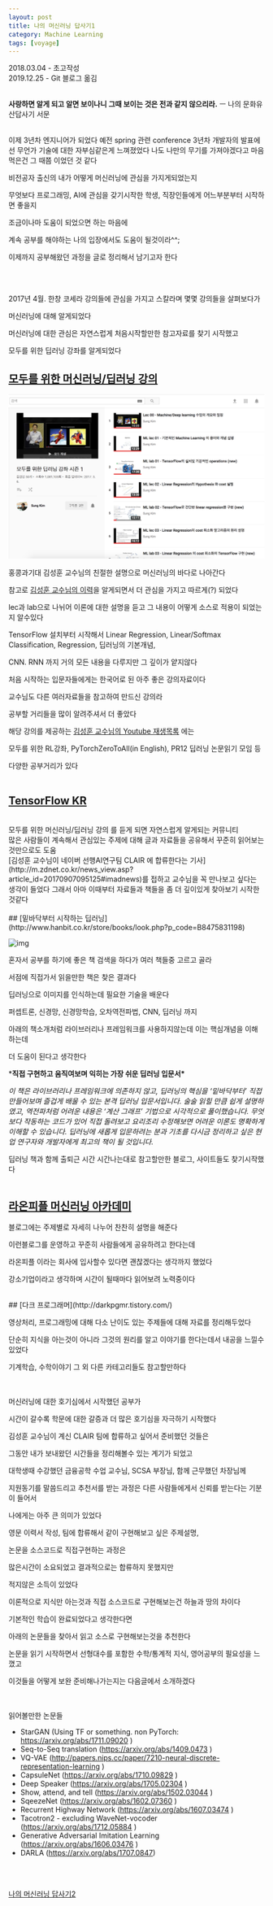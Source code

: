 ```yaml
---
layout: post
title: 나의 머신러닝 답사기1
category: Machine Learning
tags: [voyage]
---
```


2018.03.04 - 초고작성<br>
2019.12.25 - Git 블로그 옮김<br><br>

**사랑하면 알게 되고 알면 보이나니 그때 보이는 것은 전과 같지 않으리라.**
ㅡ 나의 문화유산답사기 서문

<br>
이제 3년차 엔지니어가 되었다
예전 spring 관련 conference 3년차 개발자의 발표에선 무언가 기술에 대한 자부심같은게 느껴졌었다
나도 나만의 무기를 가져야겠다고 마음먹은건 그 때쯤 이었던 것 같다



비전공자 출신의 내가 어떻게 머신러닝에 관심을 가지게되었는지

무엇보다 프로그래밍, AI에 관심을 갖기시작한 학생, 직장인들에게 어느부분부터 시작하면 좋을지 

조금이나마 도움이 되었으면 하는 마음에

계속 공부를 해야하는 나의 입장에서도 도움이 될것이라^^;

이제까지 공부해왔던 과정을 글로 정리해서 남기고자 한다

<br><br>





2017년 4월. 한창 코세라 강의들에 관심을 가지고 스칼라며 몇몇 강의들을 살펴보다가

머신러닝에 대해 알게되었다

머신러닝에 대한 관심은 자연스럽게 처음시작할만한 참고자료를 찾기 시작했고

모두를 위한 딥러닝 강좌를 알게되었다
<br>


## [모두를 위한 머신러닝/딥러닝 강의](http://hunkim.github.io/ml/) 

![모두를 위한 머신러닝 강의](../images/modu1.png)





홍콩과기대 김성훈 교수님의 친절한 설명으로 머신러닝의 바다로 나아간다

참고로 [김성훈 교수님의 이력](http://m.mt.co.kr/renew/view.html?no=2013052615345024115&googleamp)을 알게되면서 더 관심을 가지고 따르게(?) 되었다

lec과 lab으로 나뉘어 이론에 대한 설명을 듣고 그 내용이 어떻게 소스로 적용이 되었는지 알수있다

TensorFlow 설치부터 시작해서 Linear Regression, Linear/Softmax Classification, Regression, 딥러닝의 기본개념,

CNN. RNN 까지 거의 모든 내용을 다루지만 그 깊이가 얕지않다

처음 시작하는 입문자들에게는 한국어로 된 아주 좋은 강의자료이다



교수님도 다른 여러자료들을 참고하여 만드신 강의라

공부할 거리들을 많이 알려주셔서 더 좋았다



해당 강의를 제공하는 [김성훈 교수님의 Youtube 재생목록](https://www.youtube.com/user/hunkims/playlists) 에는 

모두를 위한 RL강좌, PyTorchZeroToAll(in English), PR12 딥러닝 논문읽기 모임 등 

다양한 공부거리가 있다
<br><br>




## [TensorFlow KR](https://www.facebook.com/groups/TensorFlowKR/)
<br>
모두를 위한 머신러닝/딥러닝 강의 를 듣게 되면 자연스럽게 알게되는 커뮤니티<br>
많은 사람들이 계속해서 관심있는 주제에 대해 글과 자료들을 공유해서 꾸준히 읽어보는것만으로도 도움<br>
[김성훈 교수님이 네이버 선행AI연구팀 CLAIR 에 합류한다는 기사](http://m.zdnet.co.kr/news_view.asp?article_id=20170907095125#imadnews)를 접하고 교수님을 꼭 만나보고 싶다는
생각이 들었다 그래서 아마 이때부터 자료들과 책들을 좀 더 깊이있게 찾아보기 시작한것같다
<br><br>
## [밑바닥부터 시작하는 딥러닝](http://www.hanbit.co.kr/store/books/look.php?p_code=B8475831198)

![img](http://cfile1.uf.tistory.com/image/99A591335AAC9B303C4476)



혼자서 공부를 하기에 좋은 책 검색을 하다가 여러 책들중 고르고 골라 

서점에 직접가서 읽을만한 책은 찾은 결과다

딥러닝으로 이미지를 인식하는데 필요한 기술을 배운다

퍼셉트론, 신경망, 신경망학습, 오차역전파법, CNN, 딥러닝 까지 

아래의 책소개처럼 라이브러리나 프레임워크를 사용하지않는데 이는 핵심개념을 이해하는데

더 도움이 된다고 생각한다



***직접 구현하고 움직여보며 익히는 가장 쉬운 딥러닝 입문서\*** 

 *이 책은 라이브러리나 프레임워크에 의존하지 않고, 딥러닝의 핵심을 ‘밑바닥부터’ 직접 만들어보며 즐겁게 배울 수 있는 본격 딥러닝 입문서입니다. 술술 읽힐 만큼 쉽게 설명하였고, 역전파처럼 어려운 내용은 ‘계산 그래프’ 기법으로 시각적으로 풀이했습니다. 무엇보다 작동하는 코드가 있어 직접 돌려보고 요리조리 수정해보면 어려운 이론도 명확하게 이해할 수 있습니다. 딥러닝에 새롭게 입문하려는 분과 기초를 다시금 정리하고 싶은 현업 연구자와 개발자에게 최고의 책이 될 것입니다.*





딥러닝 책과 함께 출퇴근 시간 시간나는대로 참고할만한 블로그, 사이트들도 찾기시작했다
<br><br>
## [라온피플 머신러닝 아카데미](http://blog.naver.com/PostList.nhn?blogId=laonple)


블로그에는 주제별로 자세히 나누어 찬찬히 설명을 해준다

이런블로그를 운영하고 꾸준히 사람들에게 공유하려고 한다는데

라온피플 이라는 회사에 입사할수 있다면 괜찮겠다는 생각까지 했었다

강소기업이라고 생각하며 시간이 될때마다 읽어보려 노력중이다




<br>
## [다크 프로그래머](http://darkpgmr.tistory.com/)



영상처리, 프로그래밍에 대해 다소 난이도 있는 주제들에 대해 자료를 정리해두었다

단순히 지식을 아는것이 아니라 그것의 원리를 알고 이야기를 한다는데서 내공을 느낄수있었다

기계학습, 수학이야기 그 외 다른 카테고리들도 참고할만하다
<br><br><br>










머신러닝에 대한 호기심에서 시작했던 공부가

시간이 갈수록 학문에 대한 갈증과 더 많은 호기심을 자극하기 시작했다

김성훈 교수님이 계신 CLAIR 팀에 합류하고 싶어서 준비했던 것들은

그동안 내가 보내왔던 시간들을 정리해볼수 있는 계기가 되었고

대학생때 수강했던 금융공학 수업 교수님, SCSA 부장님, 함께 근무했던 차장님께

지원동기를 말씀드리고 추천서를 받는 과정은 다른 사람들에게서 신뢰를 받는다는 기분이 들어서

나에게는 아주 큰 의미가 있었다



 영문 이력서 작성, 팀에 합류해서 같이 구현해보고 싶은 주제설명,

논문을 소스코드로 직접구현하는 과정은

많은시간이 소요되었고 결과적으로는 합류하지 못했지만

적지않은 소득이 있었다



이론적으로 지식만 아는것과 직접 소스코드로 구현해보는건  하늘과 땅의 차이다

기본적인 학습이 완료되었다고 생각한다면

아래의 논문들을 찾아서 읽고 소스로 구현해보는것을 추천한다

논문을 읽기 시작하면서 선형대수를 포함한 수학/통계적 지식, 영어공부의 필요성을 느꼈고

이것들을 어떻게 보완 준비해나가는지는 다음글에서 소개하겠다


<br><br>
읽어볼만한 논문들

- StarGAN (Using TF or something. non PyTorch: https://arxiv.org/abs/1711.09020 )
- Seq-to-Seq translation (https://arxiv.org/abs/1409.0473 )
- VQ-VAE (http://papers.nips.cc/paper/7210-neural-discrete-representation-learning )
- CapsuleNet (https://arxiv.org/abs/1710.09829 )
- Deep Speaker (https://arxiv.org/abs/1705.02304 )
- Show, attend, and tell (https://arxiv.org/abs/1502.03044 )
- SqeezeNet (https://arxiv.org/abs/1602.07360 )
- Recurrent Highway Network (https://arxiv.org/abs/1607.03474 )
- Tacotron2 - excluding WaveNet-vocoder (https://arxiv.org/abs/1712.05884 )
- Generative Adversarial Imitation Learning (https://arxiv.org/abs/1606.03476 )
- DARLA (https://arxiv.org/abs/1707.0847)

<br><br>

[나의 머신러닝 답사기2](https://parksunwoo.github.io/ml_voyage2/)








 



